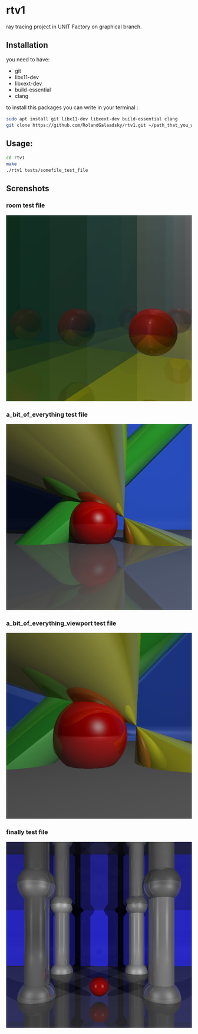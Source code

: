 # rtv1
ray tracing project in UNIT Factory on graphical branch.
## Installation

you need to have:
 * git
 * libx11-dev
 * libxext-dev
 * build-essential
 * clang
 
to install this packages you can write in your terminal :
  
```bash
sudo apt install git libx11-dev libxext-dev build-essential clang
git clone https://github.com/RolandGalaadsky/rtv1.git ~/path_that_you_want/rtv1
```
## Usage:
```bash
cd rtv1
make
./rtv1 tests/somefile_test_file
```
## Screnshots

### room test file
![room](https://github.com/RolandGalaadsky/rtv1/blob/master/Screenshot%20from%202018-10-28%2023-53-23.png)

### a_bit_of_everything test file
![a_bit_of_everything](https://github.com/RolandGalaadsky/rtv1/blob/master/Screenshot%20from%202018-10-28%2023-54-21.png)


### a_bit_of_everything_viewport test file
![a_bit_of_everything_viewport](https://github.com/RolandGalaadsky/rtv1/blob/master/Screenshot%20from%202018-10-28%2023-54-50.png)


### finally test file
![finally](https://github.com/RolandGalaadsky/rtv1/blob/master/Screenshot%20from%202018-10-28%2023-53-53.png)
